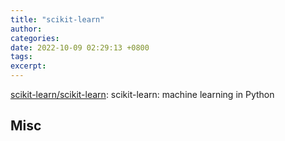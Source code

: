```yaml
---
title: "scikit-learn"
author: 
categories: 
date: 2022-10-09 02:29:13 +0800
tags: 
excerpt: 
---
```








[scikit-learn/scikit-learn](https://github.com/scikit-learn/scikit-learn): scikit-learn: machine learning in Python










## Misc



